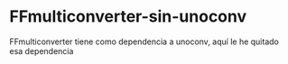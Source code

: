 # FFmulticonverter-sin-unoconv
FFmulticonverter tiene como dependencia a unoconv, aquí le he quitado esa dependencia
